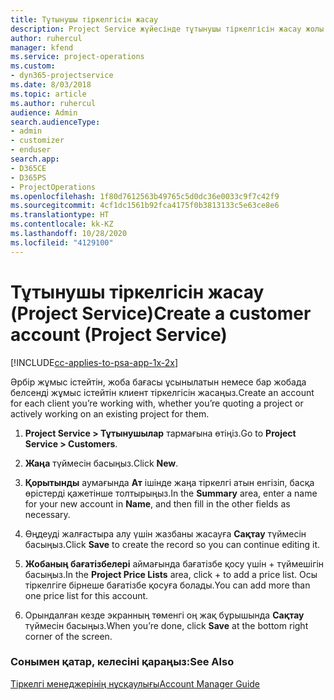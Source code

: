 ```yaml
---
title: Тұтынушы тіркелгісін жасау
description: Project Service жүйесінде тұтынушы тіркелгісін жасау жолы
author: ruhercul
manager: kfend
ms.service: project-operations
ms.custom:
- dyn365-projectservice
ms.date: 8/03/2018
ms.topic: article
ms.author: ruhercul
audience: Admin
search.audienceType:
- admin
- customizer
- enduser
search.app:
- D365CE
- D365PS
- ProjectOperations
ms.openlocfilehash: 1f80d7612563b49765c5d0dc36e0033c9f7c42f9
ms.sourcegitcommit: 4cf1dc1561b92fca4175f0b3813133c5e63ce8e6
ms.translationtype: HT
ms.contentlocale: kk-KZ
ms.lasthandoff: 10/28/2020
ms.locfileid: "4129100"
---
```

# <a name="create-a-customer-account-project-service"></a><span data-ttu-id="d32c3-103">Тұтынушы тіркелгісін жасау (Project Service)</span><span class="sxs-lookup"><span data-stu-id="d32c3-103">Create a customer account (Project Service)</span></span>

[!INCLUDE[cc-applies-to-psa-app-1x-2x](../includes/cc-applies-to-psa-app-1x-2x.md)]

<span data-ttu-id="d32c3-104">Әрбір жұмыс істейтін, жоба бағасы ұсынылатын немесе бар жобада белсенді жұмыс істейтін клиент тіркелгісін жасаңыз.</span><span class="sxs-lookup"><span data-stu-id="d32c3-104">Create an account for each client you’re working with, whether you’re quoting a project or actively working on an existing project for them.</span></span>  
  
1.  <span data-ttu-id="d32c3-105">**Project Service > Тұтынушылар** тармағына өтіңіз.</span><span class="sxs-lookup"><span data-stu-id="d32c3-105">Go to **Project Service > Customers**.</span></span>  
  
2.  <span data-ttu-id="d32c3-106">**Жаңа** түймесін басыңыз.</span><span class="sxs-lookup"><span data-stu-id="d32c3-106">Click **New**.</span></span>  
  
3.  <span data-ttu-id="d32c3-107">**Қорытынды** аумағында **Ат** ішінде жаңа тіркелгі атын енгізіп, басқа өрістерді қажетінше толтырыңыз.</span><span class="sxs-lookup"><span data-stu-id="d32c3-107">In the **Summary** area, enter a name for your new account in **Name**, and then fill in the other fields as necessary.</span></span>  
  
4.  <span data-ttu-id="d32c3-108">Өңдеуді жалғастыра алу үшін жазбаны жасауға **Сақтау** түймесін басыңыз.</span><span class="sxs-lookup"><span data-stu-id="d32c3-108">Click **Save** to create the record so you can continue editing it.</span></span>  
  
5.  <span data-ttu-id="d32c3-109">**Жобаның бағатізбелері** аймағында бағатізбе қосу үшін + түймешігін басыңыз.</span><span class="sxs-lookup"><span data-stu-id="d32c3-109">In the **Project Price Lists** area, click + to add a price list.</span></span> <span data-ttu-id="d32c3-110">Осы тіркелгіге бірнеше бағатізбе қосуға болады.</span><span class="sxs-lookup"><span data-stu-id="d32c3-110">You can add more than one price list for this account.</span></span>  
  
6.  <span data-ttu-id="d32c3-111">Орындалған кезде экранның төменгі оң жақ бұрышында **Сақтау** түймесін басыңыз.</span><span class="sxs-lookup"><span data-stu-id="d32c3-111">When you’re done, click **Save** at the bottom right corner of the screen.</span></span>  
  
### <a name="see-also"></a><span data-ttu-id="d32c3-112">Сонымен қатар, келесіні қараңыз:</span><span class="sxs-lookup"><span data-stu-id="d32c3-112">See Also</span></span>  
 [<span data-ttu-id="d32c3-113">Тіркелгі менеджерінің нұсқаулығы</span><span class="sxs-lookup"><span data-stu-id="d32c3-113">Account Manager Guide</span></span>](../psa/account-manager-guide.md)
